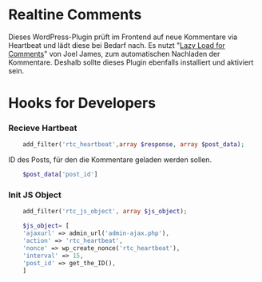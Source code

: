 # Realtine Comments


Dieses WordPress-Plugin prüft im Frontend auf neue Kommentare via Heartbeat und lädt diese bei Bedarf nach. 
Es nutzt "[Lazy Load for Comments](https://de.wordpress.org/plugins/lazy-load-for-comments/)" von Joel James, zum automatischen Nachladen der Kommentare. 
Deshalb sollte dieses Plugin ebenfalls installiert und aktiviert sein.

# Hooks for Developers

### Recieve Hartbeat 
```php
    add_filter('rtc_heartbeat',array $response, array $post_data);
```
ID des Posts, für den die Kommentare geladen werden sollen.
```php
    $post_data['post_id']
```

### Init JS Object
```php
    add_filter('rtc_js_object', array $js_object);
```

```php
    $js_object= [
    'ajaxurl' => admin_url('admin-ajax.php'),
    'action' => 'rtc_heartbeat',
    'nonce' => wp_create_nonce('rtc_heartbeat'),
    'interval' => 15,
    'post_id' => get_the_ID(),
    ]
```
